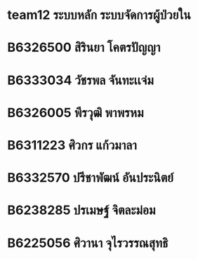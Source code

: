 # team12 ระบบหลัก ระบบจัดการผู้ป่วยใน
# B6326500 สิรินยา โคตรปัญญา
# B6333034 วัชรพล จันทะเเจ่ม
# B6326005 พีรวุฒิ พาพรหม
# B6311223 ศิวกร แก้วมาลา
# B6332570 ปรีชาพัฒน์ อันประนิตย์
# B6238285 ปรเมษฐ์ จิตละม่อม
# B6225056 ศิวานา จุไรวรรณสุทธิ
